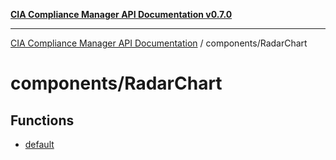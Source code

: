[**CIA Compliance Manager API Documentation v0.7.0**](../../README.md)

***

[CIA Compliance Manager API Documentation](../../modules.md) / components/RadarChart

# components/RadarChart

## Functions

- [default](functions/default.md)
